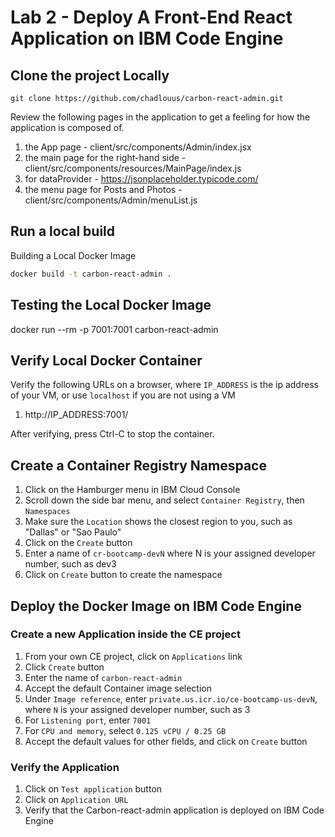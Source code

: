 # Lab 2 - Deploy A Front-End React Application on IBM Code Engine
## Clone the project Locally
```
git clone https://github.com/chadlouus/carbon-react-admin.git
```
Review the following pages in the application to get a feeling for how the application is composed of.

1. the App page - client/src/components/Admin/index.jsx
2. the main page for the right-hand side - client/src/components/resources/MainPage/index.js
3. for dataProvider - https://jsonplaceholder.typicode.com/
4. the menu page for Posts and Photos - client/src/components/Admin/menuList.js

## Run a local build
Building a Local Docker Image
```sh
docker build -t carbon-react-admin .
```
## Testing the Local Docker Image
docker run --rm -p 7001:7001 carbon-react-admin

## Verify Local Docker Container
Verify the following URLs on a browser, where `IP_ADDRESS` is the ip address of your VM, or use `localhost` if you are not using a VM
1. http://IP_ADDRESS:7001/

After verifying, press Ctrl-C to stop the container.

## Create a Container Registry Namespace
1. Click on the Hamburger menu in IBM Cloud Console
1. Scroll down the side bar menu, and select `Container Registry`, then `Namespaces`
1. Make sure the `Location` shows the closest region to you, such as "Dallas" or "Sao Paulo"
1. Click on the `Create` button
2. Enter a name of `cr-bootcamp-devN` where N is your assigned developer number, such as dev3
3. Click on `Create` button to create the namespace

## Deploy the Docker Image on IBM Code Engine

### Create a new Application inside the CE project
1. From your own CE project, click on `Applications` link
1. Click `Create` button
1. Enter the name of `carbon-react-admin`
1. Accept the default Container image selection
1. Under `Image reference`, enter `private.us.icr.io/ce-bootcamp-us-devN`, where `N` is your assigned developer number, such as 3
1. For `Listening port`, enter `7001`
7. For `CPU and memory`, select `0.125 vCPU / 0.25 GB`
8. Accept the default values for other fields, and click on `Create` button

### Verify the Application
1. Click on `Test application` button
2. Click on `Application URL`
3. Verify that the Carbon-react-admin application is deployed on IBM Code Engine


